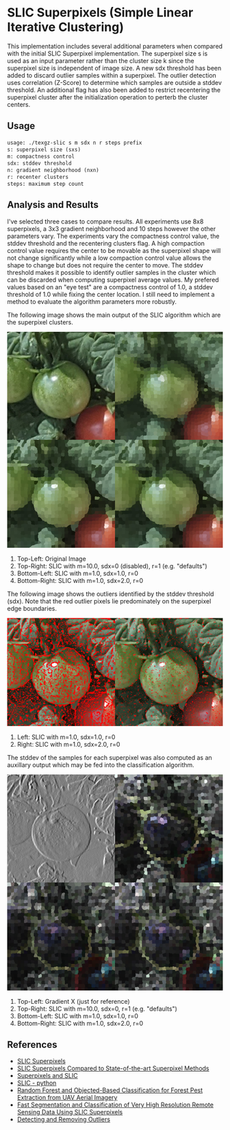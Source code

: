 SLIC Superpixels (Simple Linear Iterative Clustering)
=====================================================

This implementation includes several additional parameters
when compared with the initial SLIC Superpixel
implementation. The superpixel size s is used as an input
parameter rather than the cluster size k since the
superpixel size is independent of image size. A new sdx
threshold has been added to discard outlier samples within
a superpixel. The outlier detection uses correlation
(Z-Score) to determine which samples are outside a stddev
threshold. An additional flag has also been added to
restrict recentering the superpixel cluster after the
initialization operation to perterb the cluster centers.

Usage
-----

	usage: ./texgz-slic s m sdx n r steps prefix
	s: superpixel size (sxs)
	m: compactness control
	sdx: stddev threshold
	n: gradient neighborhood (nxn)
	r: recenter clusters
	steps: maximum step count

Analysis and Results
--------------------

I've selected three cases to compare results. All
experiments use 8x8 superpixels, a 3x3 gradient
neighborhood and 10 steps however the other
parameters vary. The experiments vary the compactness
control value, the stddev threshold and the recentering
clusters flag. A high compaction control value requires
the center to be movable as the superpixel shape will not
change significantly while a low compaction control value
allows the shape to change but does not require the center
to move. The stddev threshold makes it possible to identify
outlier samples in the cluster which can be discarded when
computing superpixel average values. My prefered values
based on an "eye test" are a compactness control of 1.0, a
stddev threshold of 1.0 while fixing the center location. I
still need to implement a method to evaluate the algorithm
parameters more robustly.

The following image shows the main output of the SLIC
algorithm which are the superpixel clusters.

![Compare Superpixels](data/tomato-256-compare1.png?raw=true "Compare Superpixels")

1. Top-Left: Original Image
2. Top-Right: SLIC with m=10.0, sdx=0 (disabled), r=1 (e.g. "defaults")
3. Bottom-Left: SLIC with m=1.0, sdx=1.0, r=0
4. Bottom-Right: SLIC with m=1.0, sdx=2.0, r=0

The following image shows the outliers identified by the
stddev threshold (sdx). Note that the red outlier pixels
lie predominately on the superpixel edge boundaries.

![Compare Outliers](data/tomato-256-compare2.png?raw=true "Compare Outliers")

1. Left: SLIC with m=1.0, sdx=1.0, r=0
2. Right: SLIC with m=1.0, sdx=2.0, r=0

The stddev of the samples for each superpixel was also
computed as an auxillary output which may be fed into
the classification algorithm.

![Compare StdDev](data/tomato-256-compare3.png?raw=true "Compare StdDev")

1. Top-Left: Gradient X (just for reference)
2. Top-Right: SLIC with m=10.0, sdx=0, r=1 (e.g. "defaults")
3. Bottom-Left: SLIC with m=1.0, sdx=1.0, r=0
4. Bottom-Right: SLIC with m=1.0, sdx=2.0, r=0

References
----------

* [SLIC Superpixels](https://www.iro.umontreal.ca/~mignotte/IFT6150/Articles/SLIC_Superpixels.pdf)
* [SLIC Superpixels Compared to State-of-the-art Superpixel Methods](https://core.ac.uk/download/pdf/147983593.pdf)
* [Superpixels and SLIC](https://darshita1405.medium.com/superpixels-and-slic-6b2d8a6e4f08)
* [SLIC - python](https://github.com/darshitajain/SLIC)
* [Random Forest and Objected-Based Classification for Forest Pest Extraction from UAV Aerial Imagery](https://www.researchgate.net/publication/303835823_RANDOM_FOREST_AND_OBJECTED-BASED_CLASSIFICATION_FOR_FOREST_PEST_EXTRACTION_FROM_UAV_AERIAL_IMAGERY)
* [Fast Segmentation and Classification of Very High Resolution Remote Sensing Data Using SLIC Superpixels](https://www.researchgate.net/publication/314492084_Fast_Segmentation_and_Classification_of_Very_High_Resolution_Remote_Sensing_Data_Using_SLIC_Superpixels)
* [Detecting and Removing Outliers](https://medium.com/analytics-vidhya/detecting-and-removing-outliers-7b408b279c9)
